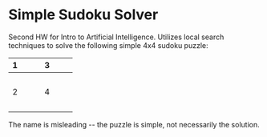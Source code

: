 # Simple Sudoku Solver
Second HW for Intro to Artificial Intelligence.
Utilizes local search techniques to solve the following simple 4x4 sudoku puzzle:


|1 |  |3 |  |   
|:--|:--|:--|:--|
| | | | |
|2 |  |4 |  |
| | | | |

The name is misleading -- the puzzle is simple, not necessarily the solution.
